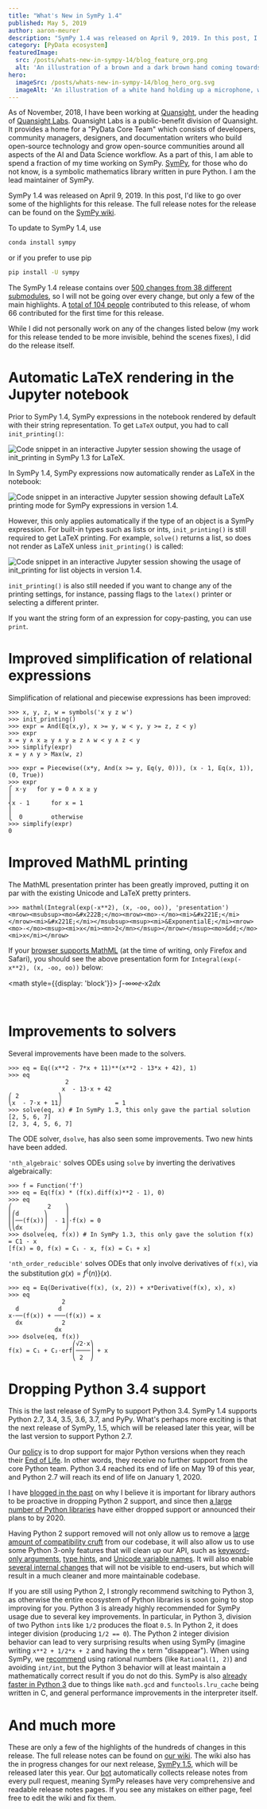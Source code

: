 ```yaml
---
title: "What's New in SymPy 1.4"
published: May 5, 2019
author: aaron-meurer
description: "SymPy 1.4 was released on April 9, 2019. In this post, I'd like to go over some of the highlights for this release."
category: [PyData ecosystem]
featuredImage:
  src: /posts/whats-new-in-sympy-14/blog_feature_org.png
  alt: 'An illustration of a brown and a dark brown hand coming towards each other to pass a business card with the logo of Quansight Labs.'
hero:
  imageSrc: /posts/whats-new-in-sympy-14/blog_hero_org.svg
  imageAlt: 'An illustration of a white hand holding up a microphone, with some graphical elements highlighting the top of the microphone.'
---
```


As of November, 2018, I have been working at
[Quansight](https://www.quansight.com/), under the heading of [Quansight
Labs](https://labs.quansight.org). Quansight Labs is a public-benefit
division of Quansight. It provides a home for a "PyData Core Team" which
consists of developers, community managers, designers, and documentation
writers who build open-source technology and grow open-source communities
around all aspects of the AI and Data Science workflow. As a part of this, I
am able to spend a fraction of my time working on SymPy.
[SymPy](https://www.sympy.org/en/index.html), for those who do not know, is a
symbolic mathematics library written in pure Python. I am the lead maintainer
of SymPy.

SymPy 1.4 was released on April 9, 2019. In this post, I'd like to go over
some of the highlights for this release. The full release notes for the
release can be found on the [SymPy
wiki](https://github.com/sympy/sympy/wiki/Release-Notes-for-1.4).

To update to SymPy 1.4, use

```bash
conda install sympy
```

or if you prefer to use pip

```bash
pip install -U sympy
```

The SymPy 1.4 release contains over [500 changes from 38 different
submodules](https://github.com/sympy/sympy/wiki/Release-Notes-for-1.4#authors),
so I will not be going over every change, but only a few of the main
highlights. A [total of 104
people](https://github.com/sympy/sympy/wiki/Release-Notes-for-1.4#authors)
contributed to this release, of whom 66 contributed for the first time for
this release.

While I did not personally work on any of the changes listed below (my work
for this release tended to be more invisible, behind the scenes fixes), I did
do the release itself.

# Automatic LaTeX rendering in the Jupyter notebook

Prior to SymPy 1.4, SymPy expressions in the notebook rendered by default with their
string representation. To get `LaTeX` output, you had to call `init_printing()`:

![Code snippet in an interactive Jupyter session showing the usage of init_printing in SymPy 1.3 for LaTeX.](/posts/whats-new-in-sympy-14/sympy-1.3-notebook.png)

In SymPy 1.4, SymPy expressions now automatically render as LaTeX in the notebook:

![Code snippet in an interactive Jupyter session showing default LaTeX printing mode for SymPy expressions in version 1.4.](/posts/whats-new-in-sympy-14/sympy-1.4-notebook.png)

However, this only applies automatically if the type of an object is a SymPy
expression. For built-in types such as lists or ints, `init_printing()` is
still required to get LaTeX printing. For example, `solve()` returns a list,
so does not render as LaTeX unless `init_printing()` is called:

![Code snippet in an interactive Jupyter session showing the usage of init_printing for list objects in version 1.4.](/posts/whats-new-in-sympy-14/sympy-1.4-notebook-2.png)

`init_printing()` is also still needed if you want to change any of the
printing settings, for instance, passing flags to the `latex()` printer or
selecting a different printer.

If you want the string form of an expression for copy-pasting, you can use
`print`.

# Improved simplification of relational expressions

Simplification of relational and piecewise expressions has been improved:

```pycon
>>> x, y, z, w = symbols('x y z w')
>>> init_printing()
>>> expr = And(Eq(x,y), x >= y, w < y, y >= z, z < y)
>>> expr
x = y ∧ x ≥ y ∧ y ≥ z ∧ w < y ∧ z < y
>>> simplify(expr)
x = y ∧ y > Max(w, z)
```

```pycon
>>> expr = Piecewise((x*y, And(x >= y, Eq(y, 0))), (x - 1, Eq(x, 1)), (0, True))
>>> expr
⎧ x⋅y   for y = 0 ∧ x ≥ y
⎪
⎨x - 1      for x = 1
⎪
⎩  0        otherwise
>>> simplify(expr)
0
```

# Improved MathML printing

The MathML presentation printer has been greatly improved, putting it on par
with the existing Unicode and LaTeX pretty printers.

```pycon
>>> mathml(Integral(exp(-x**2), (x, -oo, oo)), 'presentation')
<mrow><msubsup><mo>&#x222B;</mo><mrow><mo>-</mo><mi>&#x221E;</mi></mrow><mi>&#x221E;</mi></msubsup><msup><mi>&ExponentialE;</mi><mrow><mo>-</mo><msup><mi>x</mi><mn>2</mn></msup></mrow></msup><mo>&dd;</mo><mi>x</mi></mrow>
```

If your [browser supports MathML](https://caniuse.com/#feat=mathml) (at the
time of writing, only Firefox and Safari), you should see the above
presentation form for `Integral(exp(-x**2), (x, -oo, oo))` below:

<math style={{display: 'block'}}>
<mrow><msubsup><mo>&#x222B;</mo><mrow><mo>-</mo><mi>&#x221E;</mi></mrow><mi>&#x221E;</mi></msubsup><msup><mi>&ExponentialE;</mi><mrow><mo>-</mo><msup><mi>x</mi><mn>2</mn></msup></mrow></msup><mo>&dd;</mo><mi>x</mi></mrow>
</math>

<br />

# Improvements to solvers

Several improvements have been made to the solvers.

```pycon
>>> eq = Eq((x**2 - 7*x + 11)**(x**2 - 13*x + 42), 1)
>>> eq
                2
               x  - 13⋅x + 42
⎛ 2           ⎞
⎝x  - 7⋅x + 11⎠               = 1
>>> solve(eq, x) # In SymPy 1.3, this only gave the partial solution [2, 5, 6, 7]
[2, 3, 4, 5, 6, 7]
```

The ODE solver, `dsolve`, has also seen some improvements. Two new hints have
been added.

`'nth_algebraic'` solves ODEs using `solve` by inverting the derivatives
algebraically:

```pycon
>>> f = Function('f')
>>> eq = Eq(f(x) * (f(x).diff(x)**2 - 1), 0)
>>> eq
⎛          2    ⎞
⎜⎛d       ⎞     ⎟
⎜⎜──(f(x))⎟  - 1⎟⋅f(x) = 0
⎝⎝dx      ⎠     ⎠
>>> dsolve(eq, f(x)) # In SymPy 1.3, this only gave the solution f(x) = C1 - x
[f(x) = 0, f(x) = C₁ - x, f(x) = C₁ + x]
```

`'nth_order_reducible'` solves ODEs that only involve derivatives of `f(x)`,
via the substitution $g(x)=f^\{(n)\}(x)$.

```pycon
>>> eq = Eq(Derivative(f(x), (x, 2)) + x*Derivative(f(x), x), x)
>>> eq
               2
  d           d
x⋅──(f(x)) + ───(f(x)) = x
  dx           2
             dx
>>> dsolve(eq, f(x))
                  ⎛√2⋅x⎞
f(x) = C₁ + C₂⋅erf⎜────⎟ + x
                  ⎝ 2  ⎠
```

# Dropping Python 3.4 support

This is the last release of SymPy to support Python 3.4. SymPy 1.4 supports
Python 2.7, 3.4, 3.5, 3.6, 3.7, and PyPy. What's perhaps more exciting is that
the next release of SymPy, 1.5, which will be released later this year, will
be the last version to support Python 2.7.

Our
[policy](https://github.com/sympy/sympy/wiki/Python-version-support-policy) is
to drop support for major Python versions when they reach their [End of
Life](https://devguide.python.org/#status-of-python-branches). In other words,
they receive no further support from the core Python team. Python 3.4 reached
its end of life on May 19 of this year, and Python 2.7 will reach its end of
life on January 1, 2020.

I have [blogged in the
past](https://www.asmeurer.com/blog/posts/moving-away-from-python-2/) on why I
believe it is important for library authors to be proactive in dropping Python
2 support, and since then [a large number of Python
libraries](https://python3statement.org) have either dropped support or
announced their plans to by 2020.

Having Python 2 support removed will not only allow us to remove a [large
amount of compatibility
cruft](https://github.com/sympy/sympy/blob/sympy-1.4/sympy/core/compatibility.py)
from our codebase, it will also allow us to use some Python 3-only features
that will clean up our API, such as [keyword-only
arguments](https://python-3-for-scientists.readthedocs.io/en/latest/python3_advanced.html#keyword-only-arguments),
[type
hints](https://python-3-for-scientists.readthedocs.io/en/latest/python3_features.html#function-annotations),
and [Unicode variable
names](https://python-3-for-scientists.readthedocs.io/en/latest/python3_features.html#unicode-variable-names).
It will also enable [several internal
changes](https://github.com/sympy/sympy/issues?q=is%3Aissue+is%3Aopen+label%3A"Dropping+Python+2")
that will not be visible to end-users, but which will result in a much cleaner
and more maintainable codebase.

If you are still using Python 2, I strongly recommend switching to Python 3,
as otherwise the entire ecosystem of Python libraries is soon going to stop
improving for you. Python 3 is already highly recommended for SymPy usage due
to several key improvements. In particular, in Python 3, division of two
Python `int`s like `1/2` produces the float `0.5`. In Python 2, it does
integer division (producing `1/2 == 0`). The Python 2 integer division
behavior can lead to very surprising results when using SymPy (imagine writing
`x**2 + 1/2*x + 2` and having the `x` term "disappear"). When using SymPy, we
[recommend](https://docs.sympy.org/latest/tutorial/gotchas.html#two-final-notes-and)
using rational numbers (like `Rational(1, 2)`) and avoiding `int/int`, but the
Python 3 behavior will at least maintain a mathematically correct result if
you do not do this. SymPy is also [already faster in Python
3](https://speed.python.org/comparison/?exe=12%2BL%2Bmaster%2C12%2BL%2B3.5%2C12%2BL%2B3.6%2C12%2BL%2B2.7&ben=666%2C667%2C669%2C668&env=1%2C2&hor=false&bas=none&chart=normal+bars)
due to things like `math.gcd` and `functools.lru_cache` being written in C,
and general performance improvements in the interpreter itself.

# And much more

These are only a few of the highlights of the hundreds of changes in this
release. The full release notes can be found on [our
wiki](https://github.com/sympy/sympy/wiki/Release-Notes-for-1.4). The wiki
also has the in progress changes for our next release, [SymPy
1.5](https://github.com/sympy/sympy/wiki/Release-Notes-for-1.5), which will be
released later this year. Our [bot](https://github.com/sympy/sympy-bot)
automatically collects release notes from every pull request, meaning SymPy
releases have very comprehensive and readable release notes pages. If you see
any mistakes on either page, feel free to edit the wiki and fix them.
